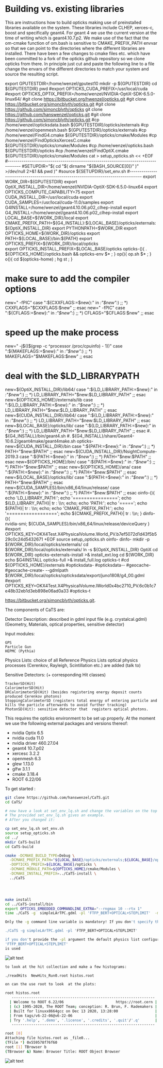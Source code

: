 # Building vs. existing libraries

This are instructions how to build opticks making use of preinstalled libraries available on the system. These libraries include CLHEP, xerces-c, boost and specifically geant4. For geant 4 we use the current version at the time of writing which is geant4.10.7.p2. We make use of the fact that the om-cmake function of om.bash is sensitive to CMAKE_PREFIX_PATH envvar so that we can point to the directories where the different libraries are installed. There have been a few changes to cmake files etc. which have been committed to a fork of the opticks github repository so we clone opticks from there. In principle just cut and paste the following line to a file change the envars of the different directories to match your system and source the resulting script.



export GPUTESTDIR=/home/wenzel/gputest10
mkdir -p ${GPUTESTDIR}
cd ${GPUTESTDIR}
pwd
#export OPTICKS_CUDA_PREFIX=/usr/local/cuda
#export OPTICKS_OPTIX_PREFIX=/home/wenzel/NVIDIA-OptiX-SDK-6.5.0-linux64/
#git clone https://bitbucket.org/hwenzel/opticks.git
#git clone https://bitbucket.org/simoncblyth/opticks.git
#git clone https://github.com/simoncblyth/opticks
git clone https://github.com/hanswenzel/opticks.git
#git clone https://github.com/simoncblyth/opticks.git
#cp /home/wenzel/opticksdata.bash ${GPUTESTDIR}/opticks/externals
#cp /home/wenzel/openmesh.bash ${GPUTESTDIR}/opticks/externals
#cp /home/wenzel/FindG4.cmake  ${GPUTESTDIR}/opticks/cmake/Modules
#cp /home/wenzel/FindOpticksXercesC.cmake  ${GPUTESTDIR}/opticks/cmake/Modules
#cp /home/wenzel/opticks.bash ${GPUTESTDIR}/opticks
#cp /home/wenzel/FindOptiX.cmake  ${GPUTESTDIR}/opticks/cmake/Modules
cat > setup_opticks.sh << +EOF
#------------------------------------------------------------------------------------
#SETUPDIR="$( cd "$( dirname "${BASH_SOURCE[0]}" )" >/dev/null 2>&1 && pwd )" 
#source ${SETUPDIR}/set_env.sh
#------------------------------------------------------------------------------------
export WORK_DIR=\${GPUTESTDIR}
export OptiX_INSTALL_DIR=/home/wenzel/NVIDIA-OptiX-SDK-6.5.0-linux64
export OPTICKS_COMPUTE_CAPABILITY=75
export CUDA_INSTALL_DIR=/usr/local/cuda
export CUDA_SAMPLES=/usr/local/cuda-11.0/samples
export G4INSTALL=/home/wenzel/geant4.10.06.p02_clhep-install 
export G4_INSTALL=/home/wenzel/geant4.10.06.p02_clhep-install 
export LOCAL_BASE=\${WORK_DIR}/local
export CMAKE_PREFIX_PATH=\${G4_INSTALL}:\${LOCAL_BASE}/opticks/externals:\${OptiX_INSTALL_DIR}
export PYTHONPATH=\$WORK_DIR
export OPTICKS_HOME=\${WORK_DIR}/opticks
export PATH=\${LOCAL_BASE}/bin:\${PATH}
export OPTICKS_PREFIX=\${WORK_DIR}/local/opticks                            
export OPTICKS_INSTALL_PREFIX=\$LOCAL_BASE/opticks
opticks-(){ . \${OPTICKS_HOME}/opticks.bash && opticks-env \$* ; }
op(){ op.sh \$* ; }
o(){ cd \$(opticks-home) ; hg st ; }
# make sure to add the compiler options
new=" -fPIC" 
case ":\${CXXFLAGS:=\$new}:" in
    *:"\$new":*)  ;;
    *) CXXFLAGS="\$CXXFLAGS:\$new"  ;;
esac
new=" -fPIC" 
case ":\${CFLAGS:=\$new}:" in
    *:"\$new":*)  ;;
    *) CFLAGS="\$CFLAGS:\$new"  ;;
esac
# speed up the make process
new=" -j\$((\$(grep -c ^processor /proc/cpuinfo) - 1))" 
case ":\${MAKEFLAGS:=\$new}:" in
    *:"\$new":*)  ;;
    *) MAKEFLAGS="\$MAKEFLAGS:\$new"  ;;
esac
# deal with the \$LD_LIBRARYPATH
new=\${OptiX_INSTALL_DIR}/lib64/
case ":\${LD_LIBRARY_PATH:=\$new}:" in
    *:"\$new":*)  ;;
    *) LD_LIBRARY_PATH="\$new:\$LD_LIBRARY_PATH"  ;;
esac
new=\${OPTICKS_HOME}/externals/lib
case ":\${LD_LIBRARY_PATH:=\$new}:" in
    *:"\$new":*)  ;;
    *) LD_LIBRARY_PATH="\$new:\$LD_LIBRARY_PATH"  ;;
esac
new=\${CUDA_INSTALL_DIR}/lib64/
case ":\${LD_LIBRARY_PATH:=\$new}:" in
    *:"\$new":*)  ;;
    *) LD_LIBRARY_PATH="\$new:\$LD_LIBRARY_PATH"  ;;
esac
new=\${LOCAL_BASE}/opticks/lib/
case ":\${LD_LIBRARY_PATH:=\$new}:" in
    *:"\$new":*)  ;;
    *) LD_LIBRARY_PATH="\$new:\$LD_LIBRARY_PATH"  ;;
esac
#. \${G4_INSTALL}/bin/geant4.sh
#. \${G4_INSTALL}/share/Geant4-10.6.2/geant4make/geant4make.sh
opticks-
new=\${CUDA_INSTALL_DIR}/bin
case ":\${PATH:=\$new}:" in
    *:"\$new":*)  ;;
    *) PATH="\$new:\$PATH"  ;;
esac
new=\${CUDA_INSTALL_DIR}/NsightCompute-2019.3
case ":\${PATH:=\$new}:" in
    *:"\$new":*)  ;;
    *) PATH="\$new:\$PATH"  ;;
esac
new=\${OPTICKS_HOME}/bin/
case ":\${PATH:=\$new}:" in
    *:"\$new":*)  ;;
    *) PATH="\$new:\$PATH"  ;;
esac
new=\${OPTICKS_HOME}/ana/
case ":\${PATH:=\$new}:" in
    *:"\$new":*)  ;;
    *) PATH="\$new:\$PATH"  ;;
esac
new=\${LOCAL_BASE}/opticks/lib/
case ":\${PATH:=\$new}:" in
    *:"\$new":*)  ;;
    *) PATH="\$new:\$PATH"  ;;
esac
new=\${CUDA_SAMPLES}/bin/x86_64/linux/release/
case ":\${PATH:=\$new}:" in
    *:"\$new":*)  ;;
    *) PATH="\$new:\$PATH"  ;;
esac
oinfo-(){
    echo 'LD_LIBRARY_PATH:';
    echo '================';
    echo  \${LD_LIBRARY_PATH}| tr : \\\n;
    echo;
    echo 'PATH:';
    echo '=====';
    echo  \${PATH}| tr : \\\n;
    echo;
    echo 'CMAKE_PREFIX_PATH:';
    echo '==================';
    echo  \${CMAKE_PREFIX_PATH}| tr : \\\n;
    }
dinfo-(){    
    nvidia-smi;
    \${CUDA_SAMPLES}/bin/x86_64/linux/release/deviceQuery
}
#export OPTICKS_KEY=OKX4Test.X4PhysicalVolume.World_PV.b7ef5072d1d43f5b529c0c24d5432671
+EOF
source setup_opticks.sh
oinfo-
dinfo-
mkdir -p ${WORK_DIR}/local/opticks/externals/
cd ${WORK_DIR}/local/opticks/externals/
ln -s ${OptiX_INSTALL_DIR} OptiX
cd ${WORK_DIR}
opticks-externals-install >& install_ext.log
cd ${WORK_DIR}
echo $G4INSTALL
opticks-full  >& install_full.log 
opticks-t
#cd ${OPTICKS_HOME}/externals
#opticksdata-
#opticksdata--
#geocache-
#geocache-create- --gdmlpath  ${WORK_DIR}/local/opticks/opticksdata/export/juno1808/g4_00.gdml
#export OPTICKS_KEY=OKX4Test.X4PhysicalVolume.lWorld0x4bc2710_PV.6c0b1c7e48b32eb1d3eb898e06ad0a33
#opticks-t




https://bitbucket.org/simoncblyth/opticks.git.

The components of CaTS are:


Detector Description:      described in gdml input file (e.g. crystalcal.gdml)
(Geometry, Materials,
 optical properties,
 sensitive detector)

Input modules:                

    GPS
    Particle Gun
    HEPMC (Pythia)


Physics Lists:                  choice of all Reference Physics Lists
                                          optical physics processes (Cerenkov, Rayleigh,
                                          Scintillation etc.) are added (talk to)  
                
Sensitive Detectors:        (+ corresponding Hit classes)        

    TrackerSD(Hit)  
    CalorimeterSD(Hit)
    DRCalorimeterSD(Hit) (besides registering energy deposit counts produced Cerenkov photons)
    StoppingCalorimeterSD (registers total energy of entering particle and kills the particle afterwards to avoid further tracking)
    PhotonSD(Hit): sensitive detector that  registers optical photons.





This requires the opticks environment to be set up properly.  At the moment we
use the following external packages and versions thereof:  

- nvidia Optix 6.5
- nvidia cuda 11.0
- nvidia driver 460.27.04
- geant4 10.7.p02
- xercesc 3.2.2
- openmesh 6.3
- glew 1.13.0
- glfw 3.1.1
- cmake 3.18.4
- ROOT 6.22/06

To get started : 

```bash
git clone https://github.com/hanswenzel/CaTS.git
cd CaTS/

# now have a look at set_env_lq.sh and change the variables on the top to point to the opticks installation you want to use and change it accordingly.
# The provided set_env_lq.sh gives an example.
# After you changed it:

cp set_env_lq.sh set_env.sh
source setup_opticks.sh 
cd ../
mkdir CaTS-build
cd CaTS-build

cmake -DCMAKE_BUILD_TYPE=Debug \
  -DCMAKE_PREFIX_PATH="${LOCAL_BASE}/opticks/externals;${LOCAL_BASE}/opticks" \
  -DOPTICKS_PREFIX=${LOCAL_BASE}/opticks \
  -DCMAKE_MODULE_PATH=${OPTICKS_HOME}/cmake/Modules \
  -DCMAKE_INSTALL_PREFIX=../CaTS-install \
  ../CaTS




make install
cd ../CaTS-install/bin
export OPTICKS_EMBEDDED_COMMANDLINE_EXTRA="--rngmax 10 --rtx 1"
time ./CaTS -g  simpleLArTPC.gdml -pl 'FTFP_BERT+OPTICAL+STEPLIMIT'  -macro time.mac

Only the -g command line variable is mandatory! If you don't specify the macro file interactive mode is assumed:

./CaTS -g simpleLArTPC.gdml -pl 'FTFP_BERT+OPTICAL+STEPLIMIT'

if you don't provide the -pl argument the default physics list configuration:
'FTFP_BERT+OPTICAL+STEPLIMIT'
is used

```
![alt text](https://github.com/hanswenzel/CaTS/blob/master/images/display.png)
```bash
to look at the hit collection and make a few histograms:

./readHits  NewHits_Run0.root histos.root

on can the use root to look  at the plots:

root histos.root
   ------------------------------------------------------------------
  | Welcome to ROOT 6.22/06                        https://root.cern |
  | (c) 1995-2020, The ROOT Team; conception: R. Brun, F. Rademakers |
  | Built for linuxx8664gcc on Dec 13 2020, 13:28:00                 |
  | From tags/v6-22-06@v6-22-06                                      |
  | Try '.help', '.demo', '.license', '.credits', '.quit'/'.q'       |
   ------------------------------------------------------------------

root [0] 
Attaching file histos.root as _file0...
(TFile *) 0x559578f76f60
root [1] TBrowser b
(TBrowser &) Name: Browser Title: ROOT Object Browser
```

![alt text](https://github.com/hanswenzel/CaTS/blob/master/images/position.png)

